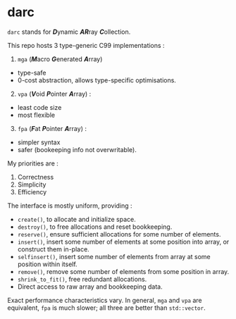 # darc
`darc` stands for ***D***ynamic ***AR***ray ***C***ollection. 

This repo hosts 3 type-generic C99 implementations :

1. `mga` (***M***acro ***G***enerated ***A***rray)
- type-safe
- 0-cost abstraction, allows type-specific optimisations.
2. `vpa` (***V***oid ***P***ointer ***A***rray) :
- least code size
- most flexible
3. `fpa` (***F***at ***P***ointer ***A***rray) :
- simpler syntax 
- safer (bookeeping info not overwritable).

My priorities are :
1. Correctness
2. Simplicity
3. Efficiency  

The interface is mostly uniform, providing :
- `create()`, to allocate and initialize space.
- `destroy()`, to free allocations and reset bookkeeping.
- `reserve()`, ensure sufficient allocations for some number of elements.
- `insert()`, insert some number of elements at some position into array, or construct them in-place.
- `selfinsert()`, insert some number of elements from array at some position within itself.
- `remove()`, remove some number of elements from some position in array.
- `shrink_to_fit()`, free redundant allocations.
- Direct access to raw array and bookkeeping data.

Exact performance characteristics vary. In general, `mga` and `vpa` are equivalent, `fpa` is much slower; all three are better than `std::vector`.
